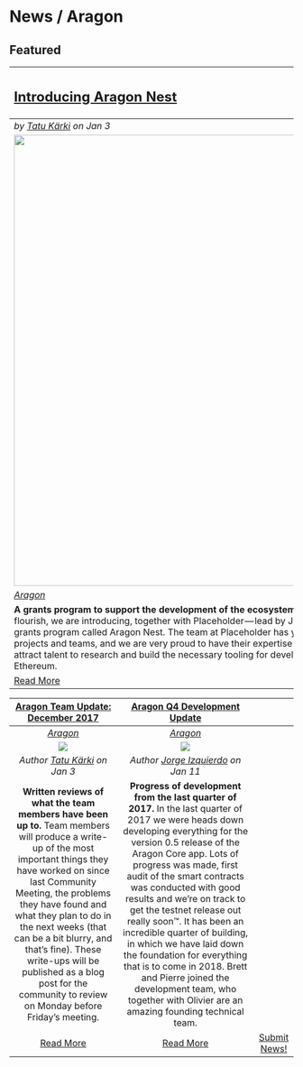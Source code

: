 # News / Aragon

## **Featured**
[<h2>Introducing Aragon Nest</h2>](https://blog.aragon.one/introducing-aragon-nest-1aa8c91c0566) |
:----------- |
_by [Tatu Kärki](https://blog.aragon.one/@Smokyish) on Jan 3_ |
[<img src="../images/aragon_nest.png" style="width: 50rem;">](https://blog.aragon.one/introducing-aragon-nest-1aa8c91c0566) |
[_Aragon_](aragon.md) |
**A grants program to support the development of the ecosystems.** To help support the ecosystem flourish, we are introducing, together with Placeholder — lead by Joel Monegro and Chris Burniske — a grants program called Aragon Nest. The team at Placeholder has years of experience in evaluating crypto projects and teams, and we are very proud to have their expertise onboard. The goal of the program is to attract talent to research and build the necessary tooling for developing solutions around Aragon and Ethereum. |
[Read More](http://vitalik.ca/general/2017/12/17/voting.html) |

[**Aragon Team Update: December 2017**](https://blog.aragon.one/aragon-team-update-december-2017-cf076d3a46a3) | [**Aragon Q4 Development Update**](https://blog.aragon.one/aragon-q4-development-update-32a21935333e) | |
:-----------:|:-------------:|:----------:|
[_Aragon_](aragon.md) | [_Aragon_](aragon.md) | |
[<img src="../images/aragon_december_team_update.png">](https://blog.aragon.one/aragon-team-update-december-2017-cf076d3a46a3) | [<img src="../images/aragon_dev_update.png">](https://blog.aragon.one/aragon-q4-development-update-32a21935333e) | |
_Author [Tatu Kärki](https://blog.aragon.one/@Smokyish) on Jan 3_ | _Author [Jorge Izquierdo](https://blog.aragon.one/@izqui9) on Jan 11_ | |
**Written reviews of what the team members have been up to.** Team members will produce a write-up of the most important things they have worked on since last Community Meeting, the problems they have found and what they plan to do in the next weeks (that can be a bit blurry, and that’s fine). These write-ups will be published as a blog post for the community to review on Monday before Friday’s meeting. | **Progress of development from the last quarter of 2017.** In the last quarter of 2017 we were heads down developing everything for the version 0.5 release of the Aragon Core app. Lots of progress was made, first audit of the smart contracts was conducted with good results and we’re on track to get the testnet release out really soon™. It has been an incredible quarter of building, in which we have laid down the foundation for everything that is to come in 2018. Brett and Pierre joined the development team, who together with Olivier are an amazing founding technical team. | |
[Read More](https://blog.aragon.one/aragon-team-update-december-2017-cf076d3a46a3) | [Read More](https://blog.aragon.one/aragon-q4-development-update-32a21935333e) | [Submit News!](https://github.com/aragon/aragon-monthly/pulls) |
